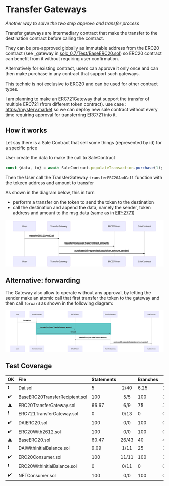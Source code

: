 # Transfer Gateways

_Another way to solve the two step approve and transfer process_

Transfer gateways are intermediary contract that make the transfer to the destination contract before calling the contract.

They can be pre-approved globally as immutable address from the ERC20 contract (see \_gateway in [solc_0.7/Test/BaseERC20.sol](solc_0.7/Test/BaseERC20.sol)) so ERC20 contract can benefit from it without requiring user confirmation.

Alternatively for existing contract, users can approve it only once and can then make purchase in any contract that support such gateways.

This technic is not exclusive to ERC20 and can be used for other contract types.

I am planning to make an ERC721Gateway that support the transfer of multiple ERC721 (from different token contract). use case : https://mystery.market so we can deploy new sale contract without every time requiring approval for transferring ERC721 into it.

## How it works

Let say there is a Sale Contract that sell some things (represented by id) for a specific price

User create the data to make the call to SaleContract

```js
const {data, to} = await SaleContract.populateTransaction.purchase(1);
```

Then the User call the TransferGateway `transferERC20AndCall` function with the tokeen address and amount to transfer

As shown in the diagram below, this in turn

- perforrm a transfer on the token to send the token to the destination
- call the destination and append the data, namely the sender, token address and amount to the msg.data (same as in [EIP-2771](https://eips.ethereum.org/EIPS/eip-2771))

![Diagram](diagram_transferERC20AndCall.svg)

<!--
```
sequenceDiagram
	User->>TransferGateway:transferERC20AndCall
    TransferGateway->>ERC20Token: transferFrom(user,SaleContract,amount)
	TransferGateway->>SaleContract: purchase(id)+apendedData(token,amount,sender)
```
-->

## Alternative: forwarding

The Gateway also allow to operate without any approval, by letting the sender make an atomic call that first transfer the token to the gateway and then call `forward` as shown in the following diagram:

![Diagram](diagram_forward.svg)

<!--
```
sequenceDiagram
	User->>AtomicContract:transaction
    rect rgb(100, 200, 200)
    AtomicContract->>ERC20Token: transferFrom(user, TransferGateway, amount)
    AtomicContract->>TransferGateway:forward
    end
    TransferGateway->>ERC20Token: transferFrom(this,SaleContract,amount)
	TransferGateway->>SaleContract: purchase(id)+apendedData(token,amount,sender)
```
-->
<!--BEGIN_TEST_COVERAGE_SUMMARY-->

## Test Coverage

  | OK                 | File      | Statements |        | Branches |        | Functions |        | Lines |        |
  | :----------------- | :-------- | :--------- | :----: | :------- | :----- | :-------- | ------ | ----- | ------ |
| :exclamation: | Dai.sol | 5 | 2/40 | 6.25 | 1/16 | 0 | 0/26 | 4.88 | 2/41 |
| :heavy_check_mark: | BaseERC20TransferRecipient.sol | 100 | 5/5 | 100 | 3/3 | 100 | 2/2 | 100 | 6/6 |
| :warning: | ERC20TransferGateway.sol | 66.67 | 6/9 | 75 | 3/4 | 100 | 0/0 | 66.67 | 6/9 |
| :exclamation: | ERC721TransferGateway.sol | 0 | 0/13 | 0 | 0/4 | 100 | 0/0 | 0 | 0/13 |
| :heavy_check_mark: | DAIERC20.sol | 100 | 0/0 | 100 | 0/0 | 100 | 0/0 | 100 | 0/0 |
| :heavy_check_mark: | ERC20With2612.sol | 100 | 0/0 | 100 | 0/0 | 100 | 0/0 | 100 | 0/0 |
| :warning: | BaseERC20.sol | 60.47 | 26/43 | 40 | 4/10 | 45.83 | 11/24 | 60.47 | 26/43 |
| :exclamation: | DAIWithInitialBalance.sol | 9.09 | 1/11 | 25 | 1/4 | 0 | 0/8 | 9.09 | 1/11 |
| :heavy_check_mark: | ERC20Consumer.sol | 100 | 11/11 | 100 | 3/3 | 75 | 6/8 | 100 | 11/11 |
| :exclamation: | ERC20WithInitialBalance.sol | 0 | 0/11 | 0 | 0/4 | 0 | 0/6 | 0 | 0/11 |
| :heavy_check_mark: | NFTConsumer.sol | 100 | 0/0 | 100 | 0/0 | 100 | 0/0 | 100 | 0/0 |

<!--END_TEST_COVERAGE_SUMMARY-->
